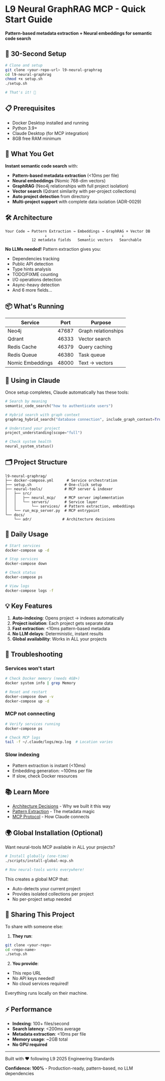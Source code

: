 # L9 Neural GraphRAG MCP - Quick Start Guide

**Pattern-based metadata extraction + Neural embeddings for semantic code search**

## 🚀 30-Second Setup

```bash
# Clone and setup
git clone <your-repo-url> l9-neural-graphrag
cd l9-neural-graphrag
chmod +x setup.sh
./setup.sh

# That's it! 🎉
```

## 📋 Prerequisites

- Docker Desktop installed and running
- Python 3.9+
- Claude Desktop (for MCP integration)
- 8GB free RAM minimum

## 🎯 What You Get

**Instant semantic code search** with:
- **Pattern-based metadata extraction** (<10ms per file)
- **Neural embeddings** (Nomic 768-dim vectors)
- **GraphRAG** (Neo4j relationships with full project isolation)
- **Vector search** (Qdrant similarity with per-project collections)
- **Auto project detection** from directory
- **Multi-project support** with complete data isolation (ADR-0029)

## 🛠️ Architecture

```
Your Code → Pattern Extraction → Embeddings → GraphRAG + Vector DB
                  ↓                   ↓              ↓
            12 metadata fields   Semantic vectors   Searchable
```

**No LLMs needed!** Pattern extraction gives you:
- Dependencies tracking
- Public API detection
- Type hints analysis
- TODO/FIXME counting
- I/O operations detection
- Async-heavy detection
- And 6 more fields...

## 📦 What's Running

| Service | Port | Purpose |
|---------|------|---------|
| Neo4j | 47687 | Graph relationships |
| Qdrant | 46333 | Vector search |
| Redis Cache | 46379 | Query caching |
| Redis Queue | 46380 | Task queue |
| Nomic Embeddings | 48000 | Text → vectors |

## 🔧 Using in Claude

Once setup completes, Claude automatically has these tools:

```python
# Search by meaning
semantic_code_search("how to authenticate users")

# Hybrid search with graph context
graphrag_hybrid_search("database connection", include_graph_context=True)

# Understand your project
project_understanding(scope="full")

# Check system health
neural_system_status()
```

## 🗂️ Project Structure

```
l9-neural-graphrag/
├── docker-compose.yml      # Service orchestration
├── setup.sh               # One-click setup
├── neural-tools/          # MCP server & indexer
│   ├── src/
│   │   ├── neural_mcp/    # MCP server implementation
│   │   └── servers/       # Service layer
│   │       └── services/  # Pattern extraction, embeddings
│   └── run_mcp_server.py  # MCP entrypoint
└── docs/
    └── adr/              # Architecture decisions
```

## 🔄 Daily Usage

```bash
# Start services
docker-compose up -d

# Stop services  
docker-compose down

# Check status
docker-compose ps

# View logs
docker-compose logs -f
```

## 💡 Key Features

1. **Auto-indexing**: Opens project → indexes automatically
2. **Project isolation**: Each project gets separate data
3. **Fast extraction**: <10ms pattern-based metadata
4. **No LLM delays**: Deterministic, instant results
5. **Global availability**: Works in ALL your projects

## 🐛 Troubleshooting

### Services won't start
```bash
# Check Docker memory (needs 4GB+)
docker system info | grep Memory

# Reset and restart
docker-compose down -v
docker-compose up -d
```

### MCP not connecting
```bash
# Verify services running
docker-compose ps

# Check MCP logs
tail -f ~/.claude/logs/mcp.log  # Location varies
```

### Slow indexing
- Pattern extraction is instant (<10ms)
- Embedding generation: ~100ms per file
- If slow, check Docker resources

## 📚 Learn More

- [Architecture Decisions](docs/adr/) - Why we built it this way
- [Pattern Extraction](neural-tools/src/servers/services/async_preprocessing_pipeline.py) - The metadata magic
- [MCP Protocol](https://modelcontextprotocol.io) - How Claude connects

## 🌍 Global Installation (Optional)

Want neural-tools MCP available in ALL your projects?

```bash
# Install globally (one-time)
./scripts/install-global-mcp.sh

# Now neural-tools works everywhere!
```

This creates a global MCP that:
- Auto-detects your current project
- Provides isolated collections per project
- No per-project setup needed

## 🤝 Sharing This Project

To share with someone else:

1. **They run**:
```bash
git clone <your-repo> 
cd <repo-name>
./setup.sh
```

2. **You provide**:
- This repo URL
- No API keys needed!
- No cloud services required!

Everything runs locally on their machine.

## ⚡ Performance

- **Indexing**: 100+ files/second
- **Search latency**: <200ms average
- **Metadata extraction**: <10ms per file
- **Memory usage**: ~2GB total
- **No GPU required**

---

Built with ❤️ following L9 2025 Engineering Standards

**Confidence: 100%** - Production-ready, pattern-based, no LLM dependencies